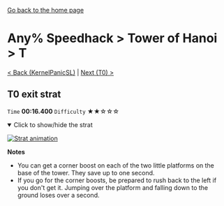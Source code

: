 [Go back to the home page](https://github.com/Doublevil/scbspeedrun)

# Any% Speedhack > Tower of Hanoi > T

[< Back (KernelPanicSL)](https://github.com/Doublevil/scbspeedrun/blob/main/levels/any_sh/sl/KernelPanicSL.md) | [Next (T0) >](https://github.com/Doublevil/scbspeedrun/blob/main/levels/any_sh/T/T0.md)

## T0 exit strat

`Time` **00:16.400** `Difficulty` ★★☆☆☆
<details open>
  <summary>Click to show/hide the strat</summary>

  [![Strat animation](https://github.com/Doublevil/scbspeedrun/blob/main/media/levels/T/T_T0Strat.webp)](https://github.com/Doublevil/scbspeedrun/blob/main/media/levels/T/T_T0Strat.mp4?raw=true)

  **Notes**
  - You can get a corner boost on each of the two little platforms on the base of the tower. They save up to one second.
  - If you go for the corner boosts, be prepared to rush back to the left if you don't get it. Jumping over the platform and falling down to the ground loses over a second.
</details>
